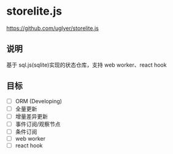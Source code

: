 # storelite.js

https://github.com/uglyer/storelite.js

## 说明

基于 sql.js(sqlite)实现的状态仓库，支持 web worker、react hook

## 目标

- [ ] ORM (Developing)
- [ ] 全量更新
- [ ] 增量差异更新
- [ ] 事件订阅/观察节点
- [ ] 条件订阅
- [ ] web worker
- [ ] react hook
